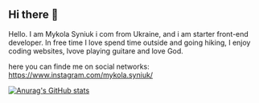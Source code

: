 ## Hi there 👋

Hello. I am Mykola Syniuk i com from Ukraine, and i am starter front-end developer. In free time I love spend time outside and going hiking, I enjoy coding websites, lvove playing guitare and love God.

here you can finde me on social networks: https://www.instagram.com/mykola.syniuk/

[![Anurag's GitHub stats](https://github-readme-stats.vercel.app/api?username=mykolka1)](https://github.com/anuraghazra/github-readme-stats)
